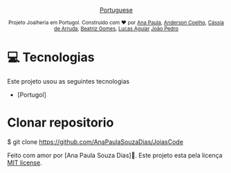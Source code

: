 
<p align="center">
    <a href="README-pt.md">Portuguese</a>
 </p>

<div align="center">
  <sub> Projeto Joalheria em Portugol.  
Construido com  ❤ por <a href="https://github.com/AnaPaulaSouzaDias">Ana Paula</a>,
<a href="https://github.com/andcoelho">Anderson Coelho</a>,
<a href="https://github.com/CassiaDeArruda">Cássia de Arruda</a>,
<a href="https://github.com/BeatrizGomesAbreu">Beatriz Gomes</a>,
<a href="https://github.com/LukyAguiar">Lucas Aguiar</a>
<a href="https://github.com/jonpdro">João Pedro</a>
  </sub>
</div>

# :computer: Tecnologias
Este projeto usou as seguintes tecnologias

* [Portugol]   
     
# Clonar repositorio
$ git clone https://github.com/AnaPaulaSouzaDias/JoiasCode


Feito com amor por [Ana Paula Souza Dias]🚀.
Este projeto esta pela licença [MIT license](./LICENSE).
